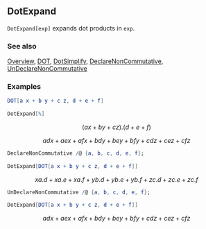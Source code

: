 ## DotExpand

`DotExpand[exp]` expands dot products in `exp`.

### See also

[Overview](Extra/FeynCalc.md), [DOT](DOT.md), [DotSimplify](DotSimplify.md), [DeclareNonCommutative](DeclareNonCommutative.md), [UnDeclareNonCommutative](UnDeclareNonCommutative.md)

### Examples

```mathematica
DOT[a x + b y + c z, d + e + f] 
 
DotExpand[%]
```

$$(a x+b y+c z).(d+e+f)$$

$$a d x+a e x+a f x+b d y+b e y+b f y+c d z+c e z+c f z$$

```mathematica
DeclareNonCommutative /@ {a, b, c, d, e, f}; 
 
DotExpand[DOT[a x + b y + c z, d + e + f]]
```

$$x a.d+x a.e+x a.f+y b.d+y b.e+y b.f+z c.d+z c.e+z c.f$$

```mathematica
UnDeclareNonCommutative /@ {a, b, c, d, e, f}; 
 
DotExpand[DOT[a x + b y + c z, d + e + f]]
```

$$a d x+a e x+a f x+b d y+b e y+b f y+c d z+c e z+c f z$$